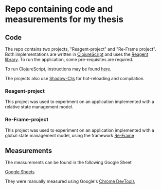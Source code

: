 # Repo containing code and measurements for my thesis

## Code
The repo contains two projects, "Reagent-project" and "Re-Frame project".
Both implementations are written in [ClojureScript](https://clojurescript.org/index) and uses the [Reagent library](https://reagent-project.github.io/).
To run the application, some pre-requisites are required.

To run ClojureScript, instructions may be found [here](https://clojurescript.org/guides/quick-start).

The projects also use [Shadow-Cljs](https://github.com/thheller/shadow-cljs) for hot-reloading and compilation.

### Reagent-project
This project was used to experiment on an application implemented with a relative state management model.

### Re-Frame-project
This project was used to experiment on an application implemented with a global state management model, using the framework [Re-Frame](https://github.com/Day8/re-frame)

## Measurements
The measurements can be found in the following Google Sheet

[Google Sheets](https://docs.google.com/spreadsheets/d/1yiVsl_Y2awCgU4OIgjRv5PeZ5GI49no6QtyhuWMPRH4/edit?usp=sharing)

They were manually measured using Google's [Chrome DevTools](https://developers.google.com/web/tools/chrome-devtools)
